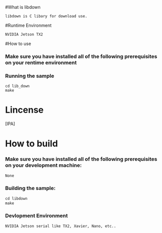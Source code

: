 #What is libdown

```
libdown is C libary for download use. 
```

#Runtime Environment

```
NVIDIA Jetson TX2
```

#How to use

### Make sure you have installed all of the following prerequisites on your rentime environment

### Running the sample

```
cd lib_down
make
```

# Lincense
[IPA]

# How to build

### Make  sure you have installed all of the following prerequisites on your development machine:

```bash
None
```

### Building the sample:
```C
cd libdown
make
```

### Devlopment Environment
```
NVIDIA Jetson serial like TX2, Xavier, Nano, etc..